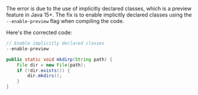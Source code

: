 
The error is due to the use of implicitly declared classes, which is a preview feature in Java 15+. The fix is to enable implicitly declared classes using the `--enable-preview` flag when compiling the code.

Here's the corrected code:
```java
// Enable implicitly declared classes
--enable-preview

public static void mkdirp(String path) {
    File dir = new File(path);
    if (!dir.exists()) {
        dir.mkdirs();
    }
}
```
